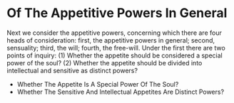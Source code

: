 # Of The Appetitive Powers In General

Next we consider the appetitive powers, concerning which there are four heads of consideration: first, the appetitive powers in general; second, sensuality; third, the will; fourth, the free-will. Under the first there are two points of inquiry:
(1) Whether the appetite should be considered a special power of the soul?
(2) Whether the appetite should be divided into intellectual and sensitive as distinct powers?

* Whether The Appetite Is A Special Power Of The Soul?
* Whether The Sensitive And Intellectual Appetites Are Distinct Powers?